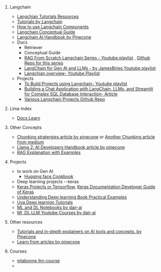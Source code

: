 1. Langchain
   - [Langchian Tutorials Resources](https://python.langchain.com/v0.1/docs/additional_resources/tutorials/)
   - [Tutorials by Langchain](https://python.langchain.com/v0.2/docs/tutorials/)
   - [How to use Langchain Components](https://python.langchain.com/v0.2/docs/how_to/)
   - [Langchain Conceptual Guide](https://python.langchain.com/v0.2/docs/concepts/)
   - [Langchain AI Handbook by Pinecone](https://www.pinecone.io/learn/series/langchain/)
   - Docs
        - Retriever
        - Conceptual Guide
        - [RAG From Scratch Langchain Series - Youtube playlist](https://www.youtube.com/playlist?list=PLfaIDFEXuae2LXbO1_PKyVJiQ23ZztA0x) , [Github Repo for this series](https://github.com/langchain-ai/rag-from-scratch)
        - [LangChain for Gen AI and LLMs - by JamesBrigg Youtube playlist](https://www.youtube.com/playlist?list=PLIUOU7oqGTLieV9uTIFMm6_4PXg-hlN6F)
        - [Langchian overview- Youtube Playlist](https://www.youtube.com/playlist?list=PLfaIDFEXuae0gBSJ9T0w7cu7iJZbH3T31)
   - Projects
        - [To Build Projects using Langchain- Youtube playlist](https://www.youtube.com/playlist?list=PLfaIDFEXuae06tclDATrMYY0idsTdLg9v)
        - [Building a Chat Application with LangChain, LLMs, and Streamlit for Complex SQL Database Interaction- Article](https://towardsdatascience.com/building-a-chat-app-with-langchain-llms-and-streamlit-for-complex-sql-database-interaction-7433245079f3)
        - [Various Langchain Projects Github Repo](https://github.com/ananthanarayanan431/Langchain-Projects-LLM/tree/main)
    
2. Llma Index
    - [Docs Learn](https://docs.llamaindex.ai/en/stable/understanding/)
    
3. Other Concepts
   - [Chunking stratergies article by pinecone](https://www.pinecone.io/learn/chunking-strategies/) or [Another Chunking article from medium](https://medium.com/@anuragmishra_27746/five-levels-of-chunking-strategies-in-rag-notes-from-gregs-video-7b735895694d)
   - [Llama 2: AI Developers Handbook article by pinecone](https://www.pinecone.io/learn/llama-2/)
   - [RAG Explanation with Examples](https://vitalflux.com/retrieval-augmented-generation-rag-llm-examples/)
  
4. Projects
   - to work on Gen AI
      - [Hugging face Cookbook](https://huggingface.co/learn/cookbook/en/index)
   - Deep learning projects --keras
   - [Keras Projects or Tensorflow](https://keras.io/examples/nlp/), [Keras Documentation](https://keras.io/api/),[Developer Guide of Keras](https://keras.io/guides/)
   - [Understanding Deep learning Book Practical Examples](https://udlbook.github.io/udlbook/)
   - [Uva Deep learnign Tutorials](https://uvadlc-notebooks.readthedocs.io/en/latest/index.html)
   - [ML and DL Notebooks by dair-ai](https://github.com/dair-ai/ML-Notebooks)
   - [Ml ,DL,LLM Youtube Courses by dair-ai](https://github.com/dair-ai/ML-YouTube-Courses#llmops-building-real-world-applications-with-large-language-models)

6. Other resources
   - [Tutorials and in-depth explainers on AI tools and concepts. by Pinecone](https://www.pinecone.io/learn/category/deep-dives/)
   - [Learn from artcles by pinecone](https://www.pinecone.io/learn/#missing-manuals)
  
7. Courses
   - [mlabonne llm-course](https://github.com/mlabonne/llm-course)
   - 
